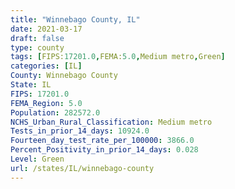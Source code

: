 ```yaml
---
title: "Winnebago County, IL"
date: 2021-03-17
draft: false
type: county
tags: [FIPS:17201.0,FEMA:5.0,Medium metro,Green]
categories: [IL]
County: Winnebago County
State: IL
FIPS: 17201.0
FEMA_Region: 5.0
Population: 282572.0
NCHS_Urban_Rural_Classification: Medium metro
Tests_in_prior_14_days: 10924.0
Fourteen_day_test_rate_per_100000: 3866.0
Percent_Positivity_in_prior_14_days: 0.028
Level: Green
url: /states/IL/winnebago-county
---
```



